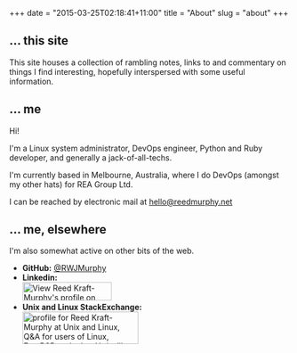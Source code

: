+++
date = "2015-03-25T02:18:41+11:00"
title = "About"
slug = "about"
+++

<h2 id="site">... this site</h2>
<p>This site houses a collection of rambling notes, links to and commentary on things I find interesting, hopefully interspersed with some useful information.</p>

<h2 id="me"> ... me</h2>
<p>Hi!</p>
<p>I'm a Linux system administrator, DevOps engineer, <span title="reduce(lambda arg, func: func(arg), [argument] + function_queue)">Python</span> and Ruby developer, and generally a jack-of-all-techs.</p>
<p>I'm currently based in Melbourne, Australia, where I do DevOps (amongst my other hats) for REA Group Ltd.</p>
<p>I can be reached by electronic mail at <a href=mailto:hello@reedmurphy.net>hello@reedmurphy.net</a></p>

<h2 id="elsewhere">... me, elsewhere</h2>
<p>I'm also somewhat active on other bits of the web.
<ul>
<li><strong>GitHub:</strong> <a href="https://github.com/RWJMurphy">@RWJMurphy</a></li>
<li><strong>Linkedin:</strong><br />
<a href="http://au.linkedin.com/in/reedkraftmurphy"><img src="http://www.linkedin.com/img/webpromo/btn_myprofile_160x33.png" width="160" height="33" border="0" alt="View Reed Kraft-Murphy's profile on LinkedIn"></a>
</li>
<li><strong>Unix and Linux StackExchange:</strong> <br />
<a href="http://unix.stackexchange.com/users/30674/reed-kraft-murphy">
<img src="http://unix.stackexchange.com/users/flair/30674.png?theme=clean" width="208" height="58" alt="profile for Reed Kraft-Murphy at Unix and Linux, Q&amp;A for users of Linux, FreeBSD and other Un*x-like operating systems." title="profile for Reed Kraft-Murphy at Unix and Linux, Q&amp;A for users of Linux, FreeBSD and other Un*x-like operating systems.">
</a></li>
</ul>
</p>
